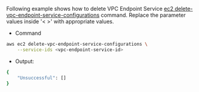 Following example shows how to delete VPC Endpoint Service [ec2 delete-vpc-endpoint-service-configurations](https://docs.aws.amazon.com/cli/latest/reference/ec2/delete-vpc-endpoint-service-configurations.html) command. Replace the parameter values inside '< >' with appropriate values.

* Command

```bash
aws ec2 delete-vpc-endpoint-service-configurations \
    --service-ids <vpc-endpoint-service-id>
```

* Output:

```bash
{
    "Unsuccessful": []
}
```
